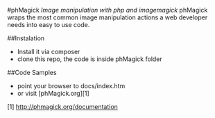 #phMagick
_Image manipulation with php and imagemagick_
phMagick wraps the most common image manipulation actions a web developer needs into easy to use code.

##Instalation

* Install it via composer
* clone this repo, the code is inside phMagick folder

##Code Samples
    
* point your browser to docs/index.htm
* or visit [phMagick.org][1]



[1] http://phmagick.org/documentation